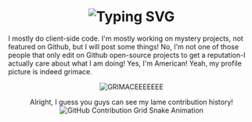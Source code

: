 <div align="center">
    <h1>
        <img src="https://readme-typing-svg.herokuapp.com?font=Jetbrains+mono&size=40&duration=3000&color=33FF33&center=true&vCenter=true&width=435&lines=hhhHHey..+I'm+CodeMonster...;This+is..;..my+Github..;ttttThanks+for+stopping+by!" alt="Typing SVG"/>
    </h1>
</div>
I mostly do client-side code.
I'm mostly working on mystery projects, not featured on Github, but I will post some things!
No, I'm not one of those people that only edit on Github open-source projects to get a reputation-I actually care about what I am doing!
Yes, I'm American!
Yeah, my profile picture is indeed grimace.
<div align="center">
    <p>
        <img src="https://media1.tenor.com/images/427b769d9659c9f5dfadbcc42b23145f/tenor.gif?itemid=16706405" alt="GRIMACEEEEEEE" />
    </p>
</div>

<div align="center">
    Alright, I guess you guys can see my lame contribution history!
    <div align="center">
    <img src="https://raw.githubusercontent.com/[CodeMonster240]/[CodeMonster240]/output/github-contribution-grid-snake.svg" alt="GitHub Contribution Grid Snake Animation"/>
</div>
</div>
